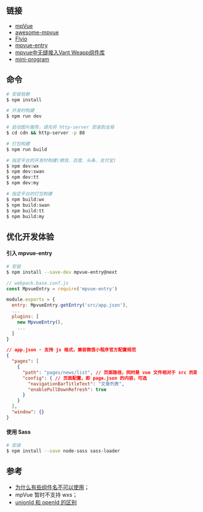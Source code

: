 ## 链接

- [mpVue](http://mpvue.com)
- [awesome-mpvue](https://github.com/mpvue/awesome-mpvue)
- [Flyio](https://wendux.github.io/dist/#/doc/flyio/readme)
- [mpvue-entry](https://github.com/F-loat/mpvue-entry)
- [mpvue中无缝接入Vant Weapp组件库](https://github.com/Rychou/mpvue-vant)
- [mini-program](https://github.com/zhaotoday/mini-program)

## 命令

``` bash
# 安装依赖
$ npm install

# 开发时构建
$ npm run dev

# 启动图片服务，请先将 http-server 安装到全局
$ cd cdn && http-server -p 88

# 打包构建
$ npm run build

# 指定平台的开发时构建(微信、百度、头条、支付宝)
$ npm dev:wx
$ npm dev:swan
$ npm dev:tt
$ npm dev:my

# 指定平台的打包构建
$ npm build:wx
$ npm build:swan
$ npm build:tt
$ npm build:my
```

## 优化开发体验

#### 引入 mpvue-entry

```bash
# 安装
$ npm install --save-dev mpvue-entry@next
```

```js
// webpack.base.conf.js
const MpvueEntry = require('mpvue-entry')

module.exports = {
  entry: MpvueEntry.getEntry('src/app.json'),
  ...
  plugins: [
    new MpvueEntry(),
    ...
  ]
}
```

```json
// app.json - 支持 js 格式，兼容微信小程序官方配置规范
{
  "pages": [
    {
      "path": "pages/news/list", // 页面路径，同时是 vue 文件相对于 src 的路径，必填
      "config": { // 页面配置，即 page.json 的内容，可选
        "navigationBarTitleText": "文章列表",
        "enablePullDownRefresh": true
      }
    }
  ],
  "window": {}
}
```

#### 使用 Sass

```bash
# 安装
$ npm install --save node-sass sass-loader
```

## 参考

- [为什么有些组件名不可以使用](http://mpvue.com/qa/#_3)；
- mpVue 暂时不支持 wxs；
- [unionId 和 openId 的区别](https://mp.weixin.qq.com/s?__biz=NzA3OTQ2OTgw&mid=204189507&idx=1&sn=58fd3df3a8323f6b7bfb2680f222c293)
